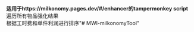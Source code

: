 **适用于https://milkonomy.pages.dev/#/enhancer的tampermonkey script**
<br>遍历所有物品强化结果
<br>根据工时费和单件利润进行排序"# MWI-milkonomyTool" 
